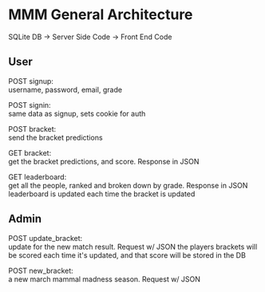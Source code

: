 # MMM General Architecture

SQLite DB -> Server Side Code -> Front End Code

## User

POST signup:  
username, password, email, grade

POST signin:  
same data as signup, sets cookie for auth

POST bracket:  
send the bracket predictions

GET bracket:  
get the bracket predictions, and score. Response in JSON

GET leaderboard:  
get all the people, ranked and broken down by grade. Response in JSON
leaderboard is updated each time the bracket is updated

## Admin

POST update_bracket:  
update for the new match result. Request w/ JSON
the players brackets will be scored each time it's updated, and that score will be stored in the DB

POST new_bracket:  
a new march mammal madness season. Request w/ JSON
